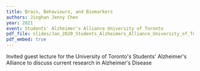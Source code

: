 ```yaml
---
title: Brain, Behaviours, and Biomarkers
authors: Jinghan Jenny Chen
year: 2021
event: Students' Alzheimer's Alliance University of Toronto
pdf_file: slides/Jan_2020_Students_Alzheimers_Alliance_University_of_Toronto.pdf
pdf_embed: true
---
```

Invited guest lecture for the University of Toronto's Students' Alzheimer's Alliance to discuss current research in Alzheimer's Disease